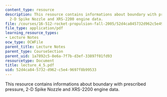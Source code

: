 ```yaml
---
content_type: resource
description: This resource contains informations about boundary with prescribed pressure,
  2-D Spike Nozzle and XRS-2200 engine data.
file: /courses/16-512-rocket-propulsion-fall-2005/52d4ca845732d962c5e49697f8b99533_lecture_4_5.pdf
file_type: application/pdf
learning_resource_types:
- Lecture Notes
ocw_type: OCWFile
parent_title: Lecture Notes
parent_type: CourseSection
parent_uid: 1a7892c5-8e6a-7f7b-d3ef-33897f01fd93
resourcetype: Document
title: lecture_4_5.pdf
uid: 52d4ca84-5732-d962-c5e4-9697f8b99533
---
```

This resource contains informations about boundary with prescribed pressure, 2-D Spike Nozzle and XRS-2200 engine data.

